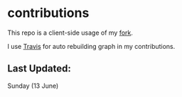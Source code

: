 # contributions

This repo is a client-side usage of my [fork](https://github.com/pustovitDmytro/awesome-contributions).

I use [Travis](https://travis-ci.org/) for auto rebuilding graph in my contributions.

## Last Updated:

Sunday (13 June)
